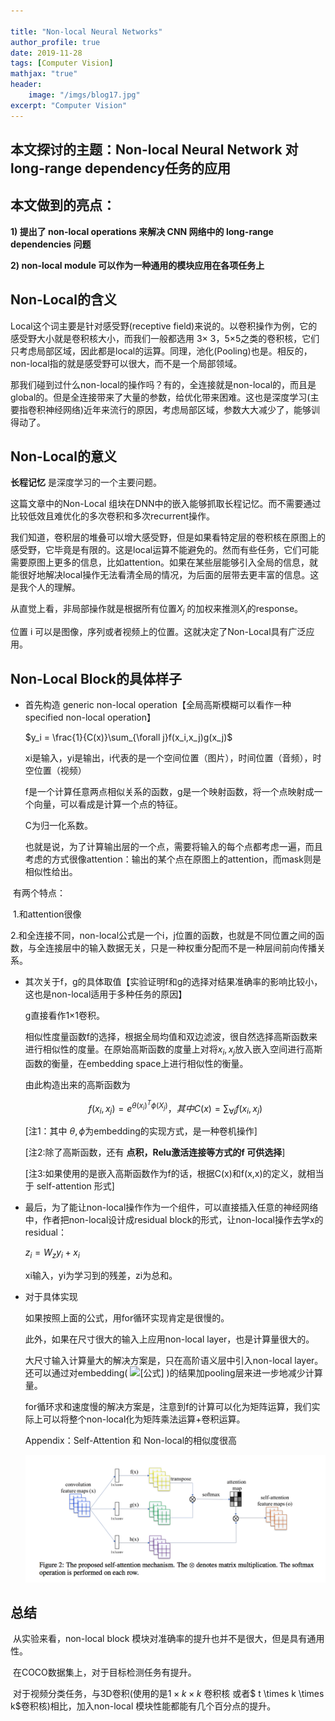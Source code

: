 ```yaml
---

title: "Non-local Neural Networks"
author_profile: true
date: 2019-11-28
tags: [Computer Vision]
mathjax: "true"
header:
    image: "/imgs/blog17.jpg"
excerpt: "Computer Vision"
---
```


## 本文探讨的主题：Non-local Neural Network 对long-range dependency任务的应用

## 本文做到的亮点：

**1) 提出了 non-local operations 来解决 CNN 网络中的 long-range dependencies 问题**

**2) non-local module 可以作为一种通用的模块应用在各项任务上**



## Non-Local的含义

Local这个词主要是针对感受野(receptive field)来说的。以卷积操作为例，它的感受野大小就是卷积核大小，而我们一般都选用 3$\times$ 3，5$\times$5之类的卷积核，它们只考虑局部区域，因此都是local的运算。同理，池化(Pooling)也是。相反的，non-local指的就是感受野可以很大，而不是一个局部领域。

那我们碰到过什么non-local的操作吗？有的，全连接就是non-local的，而且是global的。但是全连接带来了大量的参数，给优化带来困难。这也是深度学习(主要指卷积神经网络)近年来流行的原因，考虑局部区域，参数大大减少了，能够训得动了。

## Non-Local的意义

**长程记忆** 是深度学习的一个主要问题。

这篇文章中的Non-Local 组块在DNN中的嵌入能够抓取长程记忆。而不需要通过比较低效且难优化的多次卷积和多次recurrent操作。

我们知道，卷积层的堆叠可以增大感受野，但是如果看特定层的卷积核在原图上的感受野，它毕竟是有限的。这是local运算不能避免的。然而有些任务，它们可能需要原图上更多的信息，比如attention。如果在某些层能够引入全局的信息，就能很好地解决local操作无法看清全局的情况，为后面的层带去更丰富的信息。这是我个人的理解。

从直觉上看，非局部操作就是根据所有位置$X_j$ 的加权来推测$X_i$的response。

位置 i 可以是图像，序列或者视频上的位置。这就决定了Non-Local具有广泛应用。



## Non-Local Block的具体样子

* 首先构造 generic non-local operation【全局高斯模糊可以看作一种 specified non-local operation】

  $y_i = \frac{1}{C(x)}\sum_{\forall j}f(x_i,x_j)g(x_j)$

  xi是输入，yi是输出，i代表的是一个空间位置（图片），时间位置（音频），时空位置（视频）

  f是一个计算任意两点相似关系的函数，g是一个映射函数，将一个点映射成一个向量，可以看成是计算一个点的特征。

  C为归一化系数。

  也就是说，为了计算输出层的一个点，需要将输入的每个点都考虑一遍，而且考虑的方式很像attention：输出的某个点在原图上的attention，而mask则是相似性给出。



​		有两个特点：

​		1.和attention很像

​		2.和全连接不同，non-local公式是一个i，j位置的函数，也就是不同位置之间的函数，与全连接层中的输入数据无关，只是一种权重分配而不是一种层间前向传播关系。

* 其次关于f，g的具体取值【实验证明f和g的选择对结果准确率的影响比较小，这也是non-local适用于多种任务的原因】

  g直接看作1$\times$1卷积。

  相似性度量函数f的选择，根据全局均值和双边滤波，很自然选择高斯函数来进行相似性的度量。在原始高斯函数的度量上对将$x_i,x_j$放入嵌入空间进行高斯函数的衡量，在embedding space上进行相似性的衡量。

  由此构造出来的高斯函数为

  $$f(x_i,x_j) = e^{\theta(x_i)^T\phi(X_j)} ，其中 C(x) = \sum_{\forall j}f(x_i,x_j)$$

  [注1：其中 $\theta,\phi$为embedding的实现方式，是一种卷机操作]

  [注2:除了高斯函数，还有 **点积，Relu激活连接等方式的f 可供选择**]

  [注3:如果使用的是嵌入高斯函数作为f的话，根据C(x)和f(x,x)的定义，就相当于 self-attention 形式]

* 最后，为了能让non-local操作作为一个组件，可以直接插入任意的神经网络中，作者把non-local设计成residual block的形式，让non-local操作去学x的residual：

  $z_i = W_zy_i+x_i$

  xi输入，yi为学习到的残差，zi为总和。

* 对于具体实现

  如果按照上面的公式，用for循环实现肯定是很慢的。

  此外，如果在尺寸很大的输入上应用non-local layer，也是计算量很大的。

  大尺寸输入计算量大的解决方案是，只在高阶语义层中引入non-local layer。还可以通过对embedding( ![[公式]](https://www.zhihu.com/equation?tex=%5Ctheta%2C+%5Cphi) )的结果加pooling层来进一步地减少计算量。

  for循环求和速度慢的解决方案是，注意到f的计算可以化为矩阵运算，我们实际上可以将整个non-local化为矩阵乘法运算+卷积运算。

  

  Appendix：Self-Attention 和 Non-local的相似度很高

  ![blog16_appendix](/imgs/blog16_appendix.png)

  

## 总结

​		从实验来看，non-local block 模块对准确率的提升也并不是很大，但是具有通用性。

​		在COCO数据集上，对于目标检测任务有提升。

​		对于视频分类任务，与3D卷积(使用的是$1 \times k \times k$ 卷积核 或者$ t \times k \times k$卷积核)相比，加入non-local 模块性能都能有几个百分点的提升。





